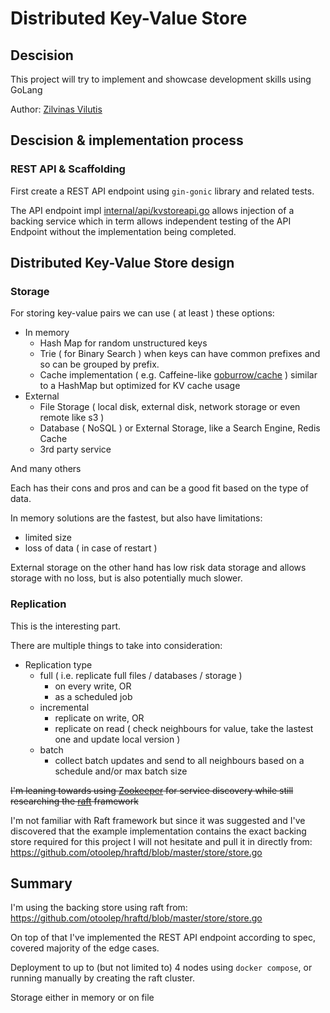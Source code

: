 # Distributed Key-Value Store

## Descision

This project will try to implement and showcase development skills using GoLang

Author: [Zilvinas Vilutis](https://www.linkedin.com/in/zvilutis/)

## Descision & implementation process

### REST API & Scaffolding

First create a REST API endpoint using `gin-gonic` library and related tests.

The API endpoint impl [internal/api/kvstoreapi.go](internal/api/kvstoreapi.go) allows injection of a backing service
which in term allows independent testing of the API Endpoint without the implementation being completed.

## Distributed Key-Value Store design

### Storage

For storing key-value pairs we can use ( at least ) these options:

* In memory
  * Hash Map for random unstructured keys
  * Trie ( for Binary Search ) when keys can have common prefixes and so can be grouped by prefix.
  * Cache implementation ( e.g. Caffeine-like [goburrow/cache](https://github.com/goburrow/cache) )
    similar to a HashMap but optimized for KV cache usage
* External
  * File Storage ( local disk, external disk, network storage or even remote like s3 )
  * Database ( NoSQL ) or External Storage, like a Search Engine, Redis Cache
  * 3rd party service

And many others

Each has their cons and pros and can be a good fit based on the type of data.

In memory solutions are the fastest, but also have limitations:
- limited size
- loss of data ( in case of restart )

External storage on the other hand has low risk data storage and allows storage with no loss,
but is also potentially much slower.

### Replication

This is the interesting part.

There are multiple things to take into consideration:

* Replication type
  * full ( i.e. replicate full files / databases / storage )
    * on every write, OR
    * as a scheduled job
  * incremental
    * replicate on write, OR
    * replicate on read ( check neighbours for value, take the lastest one and update local version )
  * batch
    * collect batch updates and send to all neighbours based on a schedule and/or max batch size

~~I'm leaning towards using [Zookeeper](https://zookeeper.apache.org/) for service discovery
while still researching the [raft](https://github.com/hashicorp/raft) framework~~

I'm not familiar with Raft framework but since it was suggested and I've discovered
that the example implementation contains the exact backing store required for this project
I will not hesitate and pull it in directly from: https://github.com/otoolep/hraftd/blob/master/store/store.go

## Summary

I'm using the backing store using raft from: https://github.com/otoolep/hraftd/blob/master/store/store.go

On top of that I've implemented the REST API endpoint according to spec, covered majority of the edge cases.

Deployment to up to (but not limited to) 4 nodes using `docker compose`, or running manually by creating the raft cluster.

Storage either in memory or on file 